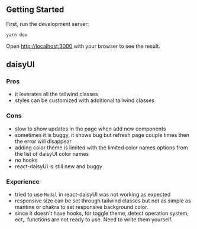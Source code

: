 ## Getting Started

First, run the development server:

```bash
yarn dev
```

Open [http://localhost:3000](http://localhost:3000) with your browser to see the result.

## daisyUI

### Pros

- it leverates all the tailwind classes
- styles can be customized with additional tailwind classes

### Cons

- slow to show updates in the page when add new components
- sometimes it is buggy, it shows bug but refresh page couple times then the error will disappear
- adding color theme is limited with the limited color names options from the list of daisyUI color names
- no hooks
- react-daisyUI is still new and buggy

### Experience

- tried to use `Modal` in react-daisyUI was not working as expected
- responsive size can be set through tailwind classes but not as simple as mantine or chakra to set responsive background color.
- since it doesn't have hooks, for toggle theme, detect operation system, ect,. functions are not ready to use. Need to write them yourself.
